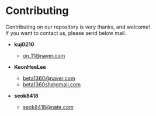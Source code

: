 # Contributing

Contributing on our repository is very thanks, and welcome!<br>
If you want to contact us, please send below mail.<br>

- **kuj0210**
  - on_11@naver.com

- **KeonHeeLee**
  - beta1360@naver.com
  - beta1360sh@gmail.com
  
- **seok8418**
  - seok8418@nate.com
